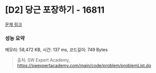 # [D2] 당근 포장하기 - 16811 

[문제 링크](https://swexpertacademy.com/main/code/problem/problemDetail.do?contestProbId=AYamNLoKGSgDFAVx) 

### 성능 요약

메모리: 58,472 KB, 시간: 137 ms, 코드길이: 749 Bytes



> 출처: SW Expert Academy, https://swexpertacademy.com/main/code/problem/problemList.do